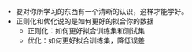 
* 要对你所学习的东西有一个清晰的认识，这样才能学好。
* 正则化和优化说的是如何更好的拟合你的数据
    * 正则化：如何更好拟合训练集和测试集
    * 优化：如何更好拟合训练集，降低误差

